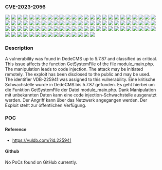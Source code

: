 ### [CVE-2023-2056](https://cve.mitre.org/cgi-bin/cvename.cgi?name=CVE-2023-2056)
![](https://img.shields.io/static/v1?label=Product&message=DedeCMS&color=blue)
![](https://img.shields.io/static/v1?label=Version&message=5.7.0%20&color=brightgreen)
![](https://img.shields.io/static/v1?label=Version&message=5.7.1%20&color=brightgreen)
![](https://img.shields.io/static/v1?label=Version&message=5.7.10%20&color=brightgreen)
![](https://img.shields.io/static/v1?label=Version&message=5.7.11%20&color=brightgreen)
![](https://img.shields.io/static/v1?label=Version&message=5.7.12%20&color=brightgreen)
![](https://img.shields.io/static/v1?label=Version&message=5.7.13%20&color=brightgreen)
![](https://img.shields.io/static/v1?label=Version&message=5.7.14%20&color=brightgreen)
![](https://img.shields.io/static/v1?label=Version&message=5.7.15%20&color=brightgreen)
![](https://img.shields.io/static/v1?label=Version&message=5.7.16%20&color=brightgreen)
![](https://img.shields.io/static/v1?label=Version&message=5.7.17%20&color=brightgreen)
![](https://img.shields.io/static/v1?label=Version&message=5.7.18%20&color=brightgreen)
![](https://img.shields.io/static/v1?label=Version&message=5.7.19%20&color=brightgreen)
![](https://img.shields.io/static/v1?label=Version&message=5.7.2%20&color=brightgreen)
![](https://img.shields.io/static/v1?label=Version&message=5.7.20%20&color=brightgreen)
![](https://img.shields.io/static/v1?label=Version&message=5.7.21%20&color=brightgreen)
![](https://img.shields.io/static/v1?label=Version&message=5.7.22%20&color=brightgreen)
![](https://img.shields.io/static/v1?label=Version&message=5.7.23%20&color=brightgreen)
![](https://img.shields.io/static/v1?label=Version&message=5.7.24%20&color=brightgreen)
![](https://img.shields.io/static/v1?label=Version&message=5.7.25%20&color=brightgreen)
![](https://img.shields.io/static/v1?label=Version&message=5.7.26%20&color=brightgreen)
![](https://img.shields.io/static/v1?label=Version&message=5.7.27%20&color=brightgreen)
![](https://img.shields.io/static/v1?label=Version&message=5.7.28%20&color=brightgreen)
![](https://img.shields.io/static/v1?label=Version&message=5.7.29%20&color=brightgreen)
![](https://img.shields.io/static/v1?label=Version&message=5.7.3%20&color=brightgreen)
![](https://img.shields.io/static/v1?label=Version&message=5.7.30%20&color=brightgreen)
![](https://img.shields.io/static/v1?label=Version&message=5.7.31%20&color=brightgreen)
![](https://img.shields.io/static/v1?label=Version&message=5.7.32%20&color=brightgreen)
![](https://img.shields.io/static/v1?label=Version&message=5.7.33%20&color=brightgreen)
![](https://img.shields.io/static/v1?label=Version&message=5.7.34%20&color=brightgreen)
![](https://img.shields.io/static/v1?label=Version&message=5.7.35%20&color=brightgreen)
![](https://img.shields.io/static/v1?label=Version&message=5.7.36%20&color=brightgreen)
![](https://img.shields.io/static/v1?label=Version&message=5.7.37%20&color=brightgreen)
![](https://img.shields.io/static/v1?label=Version&message=5.7.38%20&color=brightgreen)
![](https://img.shields.io/static/v1?label=Version&message=5.7.39%20&color=brightgreen)
![](https://img.shields.io/static/v1?label=Version&message=5.7.4%20&color=brightgreen)
![](https://img.shields.io/static/v1?label=Version&message=5.7.40%20&color=brightgreen)
![](https://img.shields.io/static/v1?label=Version&message=5.7.41%20&color=brightgreen)
![](https://img.shields.io/static/v1?label=Version&message=5.7.42%20&color=brightgreen)
![](https://img.shields.io/static/v1?label=Version&message=5.7.43%20&color=brightgreen)
![](https://img.shields.io/static/v1?label=Version&message=5.7.44%20&color=brightgreen)
![](https://img.shields.io/static/v1?label=Version&message=5.7.45%20&color=brightgreen)
![](https://img.shields.io/static/v1?label=Version&message=5.7.46%20&color=brightgreen)
![](https://img.shields.io/static/v1?label=Version&message=5.7.47%20&color=brightgreen)
![](https://img.shields.io/static/v1?label=Version&message=5.7.48%20&color=brightgreen)
![](https://img.shields.io/static/v1?label=Version&message=5.7.49%20&color=brightgreen)
![](https://img.shields.io/static/v1?label=Version&message=5.7.5%20&color=brightgreen)
![](https://img.shields.io/static/v1?label=Version&message=5.7.50%20&color=brightgreen)
![](https://img.shields.io/static/v1?label=Version&message=5.7.51%20&color=brightgreen)
![](https://img.shields.io/static/v1?label=Version&message=5.7.52%20&color=brightgreen)
![](https://img.shields.io/static/v1?label=Version&message=5.7.53%20&color=brightgreen)
![](https://img.shields.io/static/v1?label=Version&message=5.7.54%20&color=brightgreen)
![](https://img.shields.io/static/v1?label=Version&message=5.7.55%20&color=brightgreen)
![](https://img.shields.io/static/v1?label=Version&message=5.7.56%20&color=brightgreen)
![](https://img.shields.io/static/v1?label=Version&message=5.7.57%20&color=brightgreen)
![](https://img.shields.io/static/v1?label=Version&message=5.7.58%20&color=brightgreen)
![](https://img.shields.io/static/v1?label=Version&message=5.7.59%20&color=brightgreen)
![](https://img.shields.io/static/v1?label=Version&message=5.7.6%20&color=brightgreen)
![](https://img.shields.io/static/v1?label=Version&message=5.7.60%20&color=brightgreen)
![](https://img.shields.io/static/v1?label=Version&message=5.7.61%20&color=brightgreen)
![](https://img.shields.io/static/v1?label=Version&message=5.7.62%20&color=brightgreen)
![](https://img.shields.io/static/v1?label=Version&message=5.7.63%20&color=brightgreen)
![](https://img.shields.io/static/v1?label=Version&message=5.7.64%20&color=brightgreen)
![](https://img.shields.io/static/v1?label=Version&message=5.7.65%20&color=brightgreen)
![](https://img.shields.io/static/v1?label=Version&message=5.7.66%20&color=brightgreen)
![](https://img.shields.io/static/v1?label=Version&message=5.7.67%20&color=brightgreen)
![](https://img.shields.io/static/v1?label=Version&message=5.7.68%20&color=brightgreen)
![](https://img.shields.io/static/v1?label=Version&message=5.7.69%20&color=brightgreen)
![](https://img.shields.io/static/v1?label=Version&message=5.7.7%20&color=brightgreen)
![](https://img.shields.io/static/v1?label=Version&message=5.7.70%20&color=brightgreen)
![](https://img.shields.io/static/v1?label=Version&message=5.7.71%20&color=brightgreen)
![](https://img.shields.io/static/v1?label=Version&message=5.7.72%20&color=brightgreen)
![](https://img.shields.io/static/v1?label=Version&message=5.7.73%20&color=brightgreen)
![](https://img.shields.io/static/v1?label=Version&message=5.7.74%20&color=brightgreen)
![](https://img.shields.io/static/v1?label=Version&message=5.7.75%20&color=brightgreen)
![](https://img.shields.io/static/v1?label=Version&message=5.7.76%20&color=brightgreen)
![](https://img.shields.io/static/v1?label=Version&message=5.7.77%20&color=brightgreen)
![](https://img.shields.io/static/v1?label=Version&message=5.7.78%20&color=brightgreen)
![](https://img.shields.io/static/v1?label=Version&message=5.7.79%20&color=brightgreen)
![](https://img.shields.io/static/v1?label=Version&message=5.7.8%20&color=brightgreen)
![](https://img.shields.io/static/v1?label=Version&message=5.7.80%20&color=brightgreen)
![](https://img.shields.io/static/v1?label=Version&message=5.7.81%20&color=brightgreen)
![](https://img.shields.io/static/v1?label=Version&message=5.7.82%20&color=brightgreen)
![](https://img.shields.io/static/v1?label=Version&message=5.7.83%20&color=brightgreen)
![](https://img.shields.io/static/v1?label=Version&message=5.7.84%20&color=brightgreen)
![](https://img.shields.io/static/v1?label=Version&message=5.7.85%20&color=brightgreen)
![](https://img.shields.io/static/v1?label=Version&message=5.7.86%20&color=brightgreen)
![](https://img.shields.io/static/v1?label=Version&message=5.7.87%20&color=brightgreen)
![](https://img.shields.io/static/v1?label=Version&message=5.7.9%20&color=brightgreen)
![](https://img.shields.io/static/v1?label=Vulnerability&message=CWE-94%20Code%20Injection&color=brightgreen)

### Description

A vulnerability was found in DedeCMS up to 5.7.87 and classified as critical. This issue affects the function GetSystemFile of the file module_main.php. The manipulation leads to code injection. The attack may be initiated remotely. The exploit has been disclosed to the public and may be used. The identifier VDB-225941 was assigned to this vulnerability.
Eine kritische Schwachstelle wurde in DedeCMS bis 5.7.87 gefunden. Es geht hierbei um die Funktion GetSystemFile der Datei module_main.php. Dank Manipulation mit unbekannten Daten kann eine code injection-Schwachstelle ausgenutzt werden. Der Angriff kann über das Netzwerk angegangen werden. Der Exploit steht zur öffentlichen Verfügung.

### POC

#### Reference
- https://vuldb.com/?id.225941

#### Github
No PoCs found on GitHub currently.

